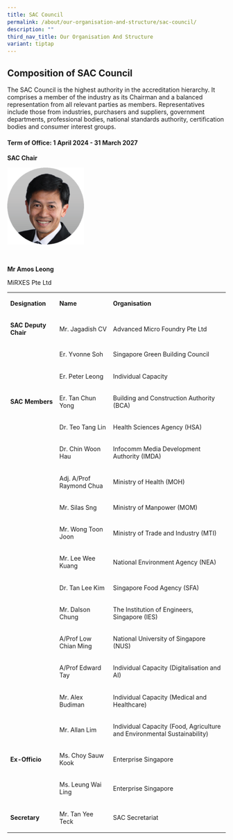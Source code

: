 ```yaml
---
title: SAC Council
permalink: /about/our-organisation-and-structure/sac-council/
description: ""
third_nav_title: Our Organisation And Structure
variant: tiptap
---
```

<h2>Composition of SAC Council</h2>
<p>The SAC Council is the highest authority in the accreditation hierarchy.
It comprises a member of the industry as its Chairman and a balanced representation
from all relevant parties as members. Representatives include those from
industries, purchasers and suppliers, government departments, professional
bodies, national standards authority, certification bodies and consumer
interest groups.</p>
<h4>Term of Office: 1 April 2024 - 31 March 2027</h4>
<p><strong>SAC Chair</strong>
</p>
<div class="isomer-image-wrapper">
<img style="width: 177px;" height="auto" width="100%" src="/images/about/our-organisation-structure/Mr_Amos_Leong.png">
</div>
<p>
<br>
</p>
<p><strong>Mr Amos Leong</strong>
</p>
<p>MiRXES Pte Ltd</p>
<table>
<tbody>
<tr>
<td rowspan="1" colspan="1">
<p><strong>Designation</strong>
</p>
</td>
<td rowspan="1" colspan="1">
<p><strong>Name</strong>
</p>
</td>
<td rowspan="1" colspan="1">
<p><strong>Organisation</strong>
</p>
</td>
</tr>
<tr>
<td rowspan="1" colspan="1">
<p><strong>SAC Deputy Chair</strong>
</p>
</td>
<td rowspan="1" colspan="1">
<p>Mr. Jagadish CV</p>
</td>
<td rowspan="1" colspan="1">
<p>Advanced Micro Foundry Pte Ltd</p>
</td>
</tr>
<tr>
<td rowspan="1" colspan="1">
<p>&nbsp;</p>
</td>
<td rowspan="1" colspan="1">
<p>Er. Yvonne Soh</p>
</td>
<td rowspan="1" colspan="1">
<p>Singapore Green Building Council</p>
</td>
</tr>
<tr>
<td rowspan="1" colspan="1">
<p>&nbsp;</p>
</td>
<td rowspan="1" colspan="1">
<p>Er. Peter Leong</p>
</td>
<td rowspan="1" colspan="1">
<p>Individual Capacity</p>
</td>
</tr>
<tr>
<td rowspan="1" colspan="1">
<p><strong>SAC Members</strong>
</p>
</td>
<td rowspan="1" colspan="1">
<p>Er. Tan Chun Yong</p>
</td>
<td rowspan="1" colspan="1">
<p>Building and Construction Authority (BCA)</p>
</td>
</tr>
<tr>
<td rowspan="1" colspan="1">
<p>&nbsp;</p>
</td>
<td rowspan="1" colspan="1">
<p>Dr. Teo Tang Lin</p>
</td>
<td rowspan="1" colspan="1">
<p>Health Sciences Agency (HSA)</p>
</td>
</tr>
<tr>
<td rowspan="1" colspan="1">
<p>&nbsp;</p>
</td>
<td rowspan="1" colspan="1">
<p>Dr. Chin Woon Hau</p>
</td>
<td rowspan="1" colspan="1">
<p>Infocomm Media Development Authority (IMDA)</p>
</td>
</tr>
<tr>
<td rowspan="1" colspan="1">
<p>&nbsp;</p>
</td>
<td rowspan="1" colspan="1">
<p>Adj. A/Prof Raymond Chua</p>
</td>
<td rowspan="1" colspan="1">
<p>Ministry of Health (MOH)</p>
</td>
</tr>
<tr>
<td rowspan="1" colspan="1">
<p>&nbsp;</p>
</td>
<td rowspan="1" colspan="1">
<p>Mr. Silas Sng</p>
</td>
<td rowspan="1" colspan="1">
<p>Ministry of Manpower (MOM)</p>
</td>
</tr>
<tr>
<td rowspan="1" colspan="1">
<p></p>
</td>
<td rowspan="1" colspan="1">
<p>Mr. Wong Toon Joon</p>
</td>
<td rowspan="1" colspan="1">
<p>Ministry of Trade and Industry (MTI)</p>
</td>
</tr>
<tr>
<td rowspan="1" colspan="1">
<p>&nbsp;</p>
</td>
<td rowspan="1" colspan="1">
<p>Mr. Lee Wee Kuang</p>
</td>
<td rowspan="1" colspan="1">
<p>National Environment Agency (NEA)</p>
</td>
</tr>
<tr>
<td rowspan="1" colspan="1">
<p>&nbsp;</p>
</td>
<td rowspan="1" colspan="1">
<p>Dr. Tan Lee Kim</p>
</td>
<td rowspan="1" colspan="1">
<p>Singapore Food Agency (SFA)</p>
</td>
</tr>
<tr>
<td rowspan="1" colspan="1">
<p>&nbsp;</p>
</td>
<td rowspan="1" colspan="1">
<p>Mr. Dalson Chung</p>
</td>
<td rowspan="1" colspan="1">
<p>The Institution of Engineers, Singapore (IES)</p>
</td>
</tr>
<tr>
<td rowspan="1" colspan="1">
<p>&nbsp;</p>
</td>
<td rowspan="1" colspan="1">
<p>A/Prof Low Chian Ming</p>
</td>
<td rowspan="1" colspan="1">
<p>National University of Singapore (NUS)</p>
</td>
</tr>
<tr>
<td rowspan="1" colspan="1">
<p>&nbsp;</p>
</td>
<td rowspan="1" colspan="1">
<p>A/Prof Edward Tay</p>
</td>
<td rowspan="1" colspan="1">
<p>Individual Capacity (Digitalisation and AI)</p>
</td>
</tr>
<tr>
<td rowspan="1" colspan="1">
<p>&nbsp;</p>
</td>
<td rowspan="1" colspan="1">
<p>Mr. Alex Budiman</p>
</td>
<td rowspan="1" colspan="1">
<p>Individual Capacity (Medical and Healthcare)</p>
</td>
</tr>
<tr>
<td rowspan="1" colspan="1">
<p></p>
</td>
<td rowspan="1" colspan="1">
<p>Mr. Allan Lim</p>
</td>
<td rowspan="1" colspan="1">
<p>Individual Capacity (Food, Agriculture and Environmental Sustainability)</p>
</td>
</tr>
<tr>
<td rowspan="1" colspan="1">
<p><strong>Ex-Officio</strong>
</p>
</td>
<td rowspan="1" colspan="1">
<p>Ms. Choy Sauw Kook</p>
</td>
<td rowspan="1" colspan="1">
<p>Enterprise Singapore</p>
</td>
</tr>
<tr>
<td rowspan="1" colspan="1">
<p></p>
</td>
<td rowspan="1" colspan="1">
<p>Ms. Leung Wai Ling</p>
</td>
<td rowspan="1" colspan="1">
<p>Enterprise Singapore</p>
</td>
</tr>
<tr>
<td rowspan="1" colspan="1">
<p><strong>Secretary</strong>
</p>
</td>
<td rowspan="1" colspan="1">
<p>Mr. Tan Yee Teck</p>
</td>
<td rowspan="1" colspan="1">
<p>SAC Secretariat</p>
</td>
</tr>
</tbody>
</table>
<p></p>